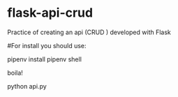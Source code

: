# flask-api-crud
Practice of creating an api (CRUD ) developed with Flask

#For install you should use: 

pipenv install
pipenv shell

boila!

python api.py
